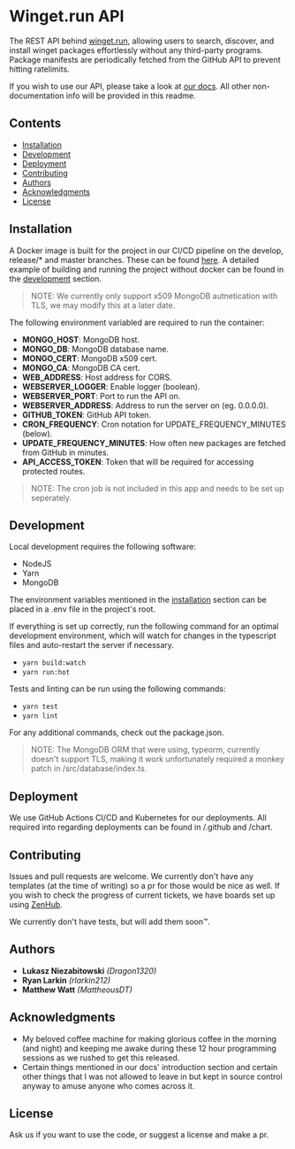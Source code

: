 # Winget.run API

The REST API behind [winget.run](https://winget.run), allowing users to search, discover, and install winget packages effortlessly without any third-party programs. Package manifests are periodically fetched from the GitHub API to prevent hitting ratelimits.

If you wish to use our API, please take a look at [our docs](https://docs.winget.run). All other non-documentation info will be provided in this readme.

## Contents
- [Installation](#installation)
- [Development](#development)
- [Deployment](#deployment)
- [Contributing](#contributing)
- [Authors](#authors)
- [Acknowledgments](#acknowledgments)
- [License](#license)

## Installation

A Docker image is built for the project in our CI/CD pipeline on the develop, release/* and master branches. These can be found [here](https://github.com/winget-run/api/packages/236685). A detailed example of building and running the project without docker can be found in the [development](#Development) section.

> NOTE: We currently only support x509 MongoDB autnetication with TLS, we may modify this at a later date.

The following environment variabled are required to run the container:
- **MONGO_HOST**: MongoDB host.
- **MONGO_DB**: MongoDB database name.
- **MONGO_CERT**: MongoDB x509 cert.
- **MONGO_CA**: MongoDB CA cert.
- **WEB_ADDRESS**: Host address for CORS.
- **WEBSERVER_LOGGER**: Enable logger (boolean).
- **WEBSERVER_PORT**: Port to run the API on.
- **WEBSERVER_ADDRESS**: Address to run the server on (eg. 0.0.0.0).
- **GITHUB_TOKEN**: GitHub API token.
- **CRON_FREQUENCY**: Cron notation for UPDATE_FREQUENCY_MINUTES (below).
- **UPDATE_FREQUENCY_MINUTES**: How often new packages are fetched from GitHub in minutes.
- **API_ACCESS_TOKEN**: Token that will be required for accessing protected routes.

> NOTE: The cron job is not included in this app and needs to be set up seperately.

## Development

Local development requires the following software:
- NodeJS
- Yarn
- MongoDB

The environment variables mentioned in the [installation](#Installation) section can be placed in a .env file in the project's root.

If everything is set up correctly, run the following command for an optimal development environment, which will watch for changes in the typescript files and auto-restart the server if necessary.
- `yarn build:watch`
- `yarn run:hot`

Tests and linting can be run using the following commands:
- `yarn test`
- `yarn lint`

For any additional commands, check out the package.json.

> NOTE: The MongoDB ORM that were using, typeorm, currently doesn't support TLS, making it work unfortunately required a monkey patch in /src/database/index.ts.

## Deployment

We use GitHub Actions CI/CD and Kubernetes for our deployments. All required into regarding deployments can be found in /.github and /chart.

## Contributing

Issues and pull requests are welcome. We currently don't have any templates (at the time of writing) so a pr for those would be nice as well. If you wish to check the progress of current tickets, we have boards set up using [ZenHub](https://www.zenhub.com/).

We currently don't have tests, but will add them soon™.

## Authors

- **Lukasz Niezabitowski** *(Dragon1320)*
- **Ryan Larkin** *(rlarkin212)*
- **Matthew Watt** *(MattheousDT)*

## Acknowledgments

- My beloved coffee machine for making glorious coffee in the morning (and night) and keeping me awake during these 12 hour programming sessions as we rushed to get this released.
- Certain things mentioned in our docs' introduction section and certain other things that I was not allowed to leave in but kept in source control anyway to amuse anyone who comes across it.

## License

Ask us if you want to use the code, or suggest a license and make a pr.
